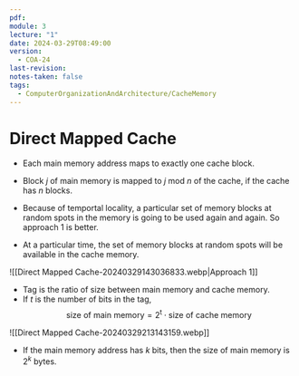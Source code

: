 ```yaml
---
pdf: 
module: 3
lecture: "1"
date: 2024-03-29T08:49:00
version:
  - COA-24
last-revision: 
notes-taken: false
tags:
  - ComputerOrganizationAndArchitecture/CacheMemory
---
```

# Direct Mapped Cache

- Each main memory address maps to exactly one cache block.
- Block $j$ of main memory is mapped to $j \text{ mod } n$ of the cache, if the cache has $n$ blocks.

- Because of temportal locality, a particular set of memory blocks at random spots in the memory is going to be used again and again. So approach 1 is better.
- At a particular time, the set of memory blocks at random spots will be available in the cache memory.

![[Direct Mapped Cache-20240329143036833.webp|Approach 1]]


- Tag is the ratio of size between main memory and cache memory.
- If $t$ is the number of bits in the tag, 
$$
\text{size of main memory} = 2^{\text{t}} \cdot \text{size of cache memory}
$$

![[Direct Mapped Cache-20240329213143159.webp]]

- If the main memory address has $k$ bits, then the size of main memory is $2^k$ bytes.



